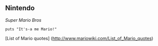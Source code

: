 ## **Nintendo**

*Super Mario Bros*

    puts "It's-a me Mario!"
[List of Mario quotes] (http://www.mariowiki.com/List_of_Mario_quotes)

